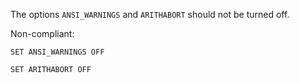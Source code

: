 The options `ANSI_WARNINGS` and `ARITHABORT` should not be turned off.

Non-compliant:

```tsql
SET ANSI_WARNINGS OFF
```

```tsql
SET ARITHABORT OFF
```
